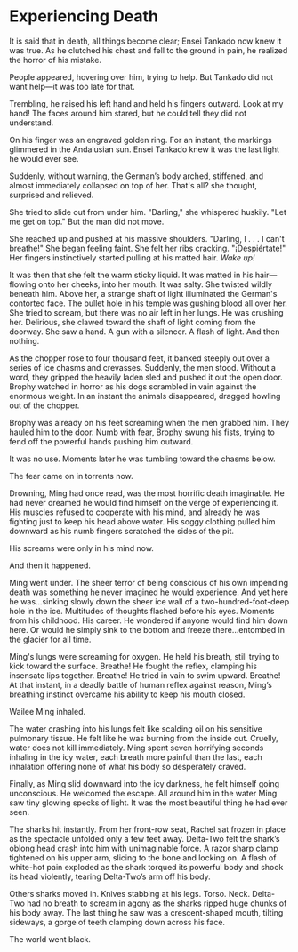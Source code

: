 # Experiencing Death

It is said that in death, all things become clear; Ensei Tankado now knew it was
true. As he clutched his chest and fell to the ground in pain, he realized the
horror of his mistake.

People appeared, hovering over him, trying to help. But Tankado did not want
help—it was too late for that.

Trembling, he raised his left hand and held his fingers outward. Look at my
hand! The faces around him stared, but he could tell they did not understand.   

On his finger was an engraved golden ring. For an instant, the markings
glimmered in the Andalusian sun. Ensei Tankado knew it was the last light he
would ever see.

Suddenly, without warning, the German’s body arched, stiffened, and almost
immediately collapsed on top of her. That's all? she thought, surprised and
relieved.

She tried to slide out from under him. "Darling," she whispered huskily. "Let me
get on top." But the man did not move.

She reached up and pushed at his massive shoulders. "Darling, I . . . I can't
breathe!" She began feeling faint. She felt her ribs cracking. "¡Despiértate!"
Her fingers instinctively started pulling at his matted hair. _Wake up!_

It was then that she felt the warm sticky liquid. It was matted in his
hair—flowing onto her cheeks, into her mouth. It was salty. She twisted wildly
beneath him. Above her, a strange shaft of light illuminated the German's
contorted face. The bullet hole in his temple was gushing blood all over her.
She tried to scream, but there was no air left in her lungs. He was crushing
her.  Delirious, she clawed toward the shaft of light coming from the doorway.
She saw a hand. A gun with a silencer. A flash of light. And then nothing.

As the chopper rose to four thousand feet, it banked steeply out over a series
of ice chasms and crevasses. Suddenly, the men stood. Without a word, they
gripped the heavily laden sled and pushed it out the open door. Brophy watched
in horror as his dogs scrambled in vain against the enormous weight. In an
instant the animals disappeared, dragged howling out of the chopper.

Brophy was already on his feet screaming when the men grabbed him. They hauled
him to the door. Numb with fear, Brophy swung his fists, trying to fend off the
powerful hands pushing him outward.

It was no use. Moments later he was tumbling toward the chasms below.

The fear came on in torrents now.

Drowning, Ming had once read, was the most horrific death imaginable. He had
never dreamed he would find himself on the verge of experiencing it. His muscles
refused to cooperate with his mind, and already he was fighting just to keep his
head above water. His soggy clothing pulled him downward as his numb fingers
scratched the sides of the pit.


His screams were only in his mind now.

And then it happened.

Ming went under. The sheer terror of being conscious of his own impending death
was something he never imagined he would experience. And yet here he was…sinking
slowly down the sheer ice wall of a two-hundred-foot-deep hole in the ice.
Multitudes of thoughts flashed before his eyes. Moments from his childhood. His
career. He wondered if anyone would find him down here. Or would he simply sink
to the bottom and freeze there…entombed in the glacier for all time.

Ming's lungs were screaming for oxygen. He held his breath, still trying to kick
toward the surface. Breathe! He fought the reflex, clamping his insensate lips
together. Breathe! He tried in vain to swim upward. Breathe! At that instant, in
a deadly battle of human reflex against reason, Ming’s breathing instinct
overcame his ability to keep his mouth closed.

Wailee Ming inhaled.

The water crashing into his lungs felt like scalding oil on his sensitive
pulmonary tissue. He felt like he was burning from the inside out. Cruelly,
water does not kill immediately. Ming spent seven horrifying seconds inhaling in
the icy water, each breath more painful than the last, each inhalation offering
none of what his body so desperately craved.

Finally, as Ming slid downward into the icy darkness, he felt himself going
unconscious. He welcomed the escape. All around him in the water Ming saw tiny
glowing specks of light. It was the most beautiful thing he had ever seen.

The sharks hit instantly. From her front-row seat, Rachel sat frozen in place as
the spectacle unfolded only a few feet away.  Delta-Two felt the shark’s oblong
head crash into him with unimaginable force. A razor sharp clamp tightened on
his upper arm, slicing to the bone and locking on. A flash of white-hot pain
exploded as the shark torqued its powerful body and shook its head violently,
tearing Delta-Two’s arm off his body.

Others sharks moved in. Knives stabbing at his legs. Torso. Neck. Delta-Two had
no breath to scream in agony as the sharks ripped huge chunks of his body away.
The last thing he saw was a crescent-shaped mouth, tilting sideways, a gorge of
teeth clamping down across his face.

The world went black.

